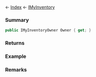← [Index](Api-Index) ← [IMyInventory](VRage.Game.ModAPI.Ingame.IMyInventory)

### Summary

```csharp
public IMyInventoryOwner Owner { get; }
```

### Returns

### Example

### Remarks

